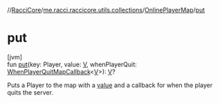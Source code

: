 //[RacciCore](../../../index.md)/[me.racci.raccicore.utils.collections](../index.md)/[OnlinePlayerMap](index.md)/[put](put.md)

# put

[jvm]\
fun [put](put.md)(key: Player, value: [V](index.md), whenPlayerQuit: [WhenPlayerQuitMapCallback](../index.md#-678110128%2FClasslikes%2F-519281799)&lt;[V](index.md)&gt;): [V](index.md)?

Puts a Player to the map with a [value](put.md) and a callback for when the player quits the server.
